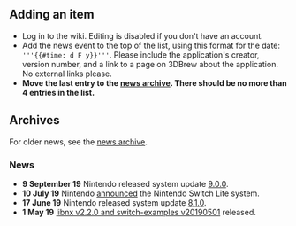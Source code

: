 <noinclude>

## Adding an item

  - Log in to the wiki. Editing is disabled if you don't have an
    account.
  - Add the news event to the top of the list, using this format for the
    date: `'''{{#time: d F y}}'''`. Please include the application's
    creator, version number, and a link to a page on 3DBrew about the
    application. No external links please.
  - **Move the last entry to the [news
    archive](:News%20Archive.md "wikilink"). There should be no more
    than 4 entries in the list.**

## Archives

For older news, see the [news archive](:News%20Archive.md "wikilink").

### News

</noinclude>

  - **9 September 19** Nintendo released system update
    [9.0.0](9.0.0.md "wikilink").
  - **10 July 19** Nintendo
    [announced](https://twitter.com/NintendoAmerica/status/1148934589026455552)
    the Nintendo Switch Lite system.
  - **17 June 19** Nintendo released system update
    [8.1.0](8.1.0.md "wikilink").
  - **1 May 19** [libnx v2.2.0 and switch-examples
    v20190501](https://devkitpro.org/viewtopic.php?f=13&t=8908)
    released.

